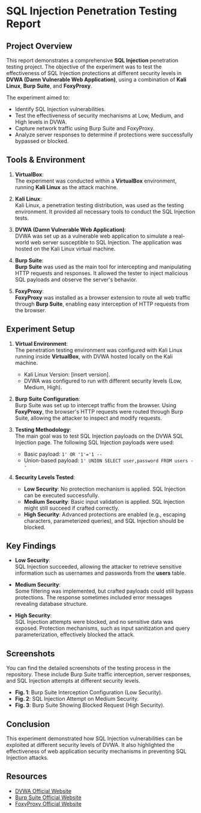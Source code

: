 # SQL Injection Penetration Testing Report

## Project Overview
This report demonstrates a comprehensive **SQL Injection** penetration testing project. The objective of the experiment was to test the effectiveness of SQL Injection protections at different security levels in **DVWA (Damn Vulnerable Web Application)**, using a combination of **Kali Linux**, **Burp Suite**, and **FoxyProxy**. 

The experiment aimed to:
- Identify SQL Injection vulnerabilities.
- Test the effectiveness of security mechanisms at Low, Medium, and High levels in DVWA.
- Capture network traffic using Burp Suite and FoxyProxy.
- Analyze server responses to determine if protections were successfully bypassed or blocked.

## Tools & Environment

1. **VirtualBox**:  
   The experiment was conducted within a **VirtualBox** environment, running **Kali Linux** as the attack machine.

2. **Kali Linux**:  
   Kali Linux, a penetration testing distribution, was used as the testing environment. It provided all necessary tools to conduct the SQL Injection tests.

3. **DVWA (Damn Vulnerable Web Application)**:  
   DVWA was set up as a vulnerable web application to simulate a real-world web server susceptible to SQL Injection. The application was hosted on the Kali Linux virtual machine.

4. **Burp Suite**:  
   **Burp Suite** was used as the main tool for intercepting and manipulating HTTP requests and responses. It allowed the tester to inject malicious SQL payloads and observe the server's behavior.

5. **FoxyProxy**:  
   **FoxyProxy** was installed as a browser extension to route all web traffic through **Burp Suite**, enabling easy interception of HTTP requests from the browser.

## Experiment Setup

1. **Virtual Environment**:  
   The penetration testing environment was configured with Kali Linux running inside **VirtualBox**, with DVWA hosted locally on the Kali machine.  
   - Kali Linux Version: [insert version].  
   - DVWA was configured to run with different security levels (Low, Medium, High).

2. **Burp Suite Configuration**:  
   Burp Suite was set up to intercept traffic from the browser. Using **FoxyProxy**, the browser's HTTP requests were routed through Burp Suite, allowing the attacker to inspect and modify requests.

3. **Testing Methodology**:  
   The main goal was to test SQL Injection payloads on the DVWA SQL Injection page. The following SQL Injection payloads were used:
   - Basic payload: `1' OR '1'='1 --`
   - Union-based payload: `1' UNION SELECT user,password FROM users --`

4. **Security Levels Tested**:  
   - **Low Security**: No protection mechanism is applied. SQL Injection can be executed successfully.
   - **Medium Security**: Basic input validation is applied. SQL Injection might still succeed if crafted correctly.
   - **High Security**: Advanced protections are enabled (e.g., escaping characters, parameterized queries), and SQL Injection should be blocked.

## Key Findings

- **Low Security**:  
   SQL Injection succeeded, allowing the attacker to retrieve sensitive information such as usernames and passwords from the **users** table.
  
- **Medium Security**:  
   Some filtering was implemented, but crafted payloads could still bypass protections. The response sometimes included error messages revealing database structure.

- **High Security**:  
   SQL Injection attempts were blocked, and no sensitive data was exposed. Protection mechanisms, such as input sanitization and query parameterization, effectively blocked the attack.

## Screenshots
You can find the detailed screenshots of the testing process in the repository. These include Burp Suite traffic interception, server responses, and SQL Injection attempts at different security levels.

- **Fig. 1**: Burp Suite Interception Configuration (Low Security).
- **Fig. 2**: SQL Injection Attempt on Medium Security.
- **Fig. 3**: Burp Suite Showing Blocked Request (High Security).

## Conclusion
This experiment demonstrated how SQL Injection vulnerabilities can be exploited at different security levels of DVWA. It also highlighted the effectiveness of web application security mechanisms in preventing SQL Injection attacks.

## Resources
- [DVWA Official Website](https://github.com/ethicalhack3r/DVWA)
- [Burp Suite Official Website](https://portswigger.net/burp)
- [FoxyProxy Official Website](https://getfoxyproxy.org/)
